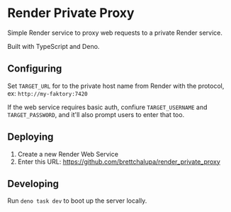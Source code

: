 # Render Private Proxy

Simple Render service to proxy web requests to a private Render service.

Built with TypeScript and Deno.

## Configuring

Set `TARGET_URL` for to the private host name from Render with the protocol,
ex: `http://my-faktory:7420`

If the web service requires basic auth, confiure `TARGET_USERNAME` and
`TARGET_PASSWORD`, and it'll also prompt users to enter that too.

## Deploying

1. Create a new Render Web Service
2. Enter this URL: https://github.com/brettchalupa/render_private_proxy

## Developing

Run `deno task dev` to boot up the server locally.
